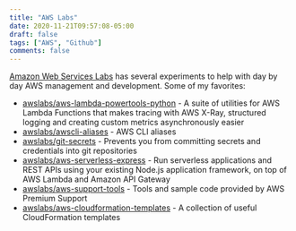 ```yaml
---
title: "AWS Labs"
date: 2020-11-21T09:57:08-05:00
draft: false
tags: ["AWS", "Github"]
comments: false
---
```


[Amazon Web Services Labs](https://github.com/awslabs) has several experiments to help with day by day AWS management and development. Some of my favorites:
* [awslabs/aws-lambda-powertools-python](https://github.com/awslabs/aws-lambda-powertools-python) - A suite of utilities for AWS Lambda Functions that makes tracing with AWS X-Ray, structured logging and creating custom metrics asynchronously easier
* [awslabs/awscli-aliases](https://github.com/awslabs/awscli-aliases) - AWS CLI aliases
* [awslabs/git-secrets](https://github.com/awslabs/git-secrets) - Prevents you from committing secrets and credentials into git repositories
* [awslabs/aws-serverless-express](https://github.com/awslabs/aws-serverless-express) - Run serverless applications and REST APIs using your existing Node.js application framework, on top of AWS Lambda and Amazon API Gateway
* [awslabs/aws-support-tools](https://github.com/awslabs/aws-support-tools) - Tools and sample code provided by AWS Premium Support
* [awslabs/aws-cloudformation-templates](https://github.com/awslabs/aws-cloudformation-templates) - A collection of useful CloudFormation templates